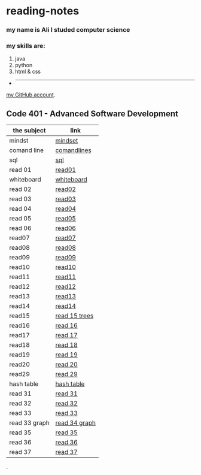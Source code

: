 # reading-notes

### my name is Ali I studed computer science 
### my skills are:
1. java 
2. python 
3. html & css
*  ___
[my GitHub account](https://github.com/aliwalid96).




## Code 401 - Advanced Software Development


the subject| link |
---|---
mindst | [mindset](minset.md)|
 comand line | [comandlines](comandline.md) |
 sql | [sql](SQLPage.md)|
 read 01 | [read01](read01.md)|
 whiteboard | [whiteboard](https://github.com/aliwalid96/data-structures-and-algorithms/blob/main/README.md)|
read 02 | [read02](read02.md)|
read 03 | [read03](read03.md)|
read 04| [read04](read04.md)|
read 05| [read05](read05.md)|
read 06| [read06](read06.md)|
read07| [read07](read07.md)|
read08| [read08](read08.md)|
read09| [read09](read09.md)|
read10| [read10](read10.md)|
read11| [read11](read11.md)|
read12| [read12](read12.md)|
read13| [read13](read13.md)|
read14| [read14](read14.md)|
read15| [read 15 trees ](read15.md)|
read16| [read 16 ](read16.md)|
read17| [read 17 ](read17.md)|
read18| [read 18 ](read18.md)|
read19| [read 19 ](read19.md)|
read20| [read 20 ](read20.md)|
read29| [read 29 ](read29.md)|
hash table| [hash table ](read30.md)|
read 31| [read 31 ](read31.md)|
read 32| [read 32 ](read32.md)|
read 33| [read 33 ](read33.md)|
read 33 graph| [read 34 graph ](read34.md)|
read 35| [read 35 ](read35.md)|
read 36| [read 36 ](read36.md)|
read 37| [read 37 ](read37.md)|

.























 


